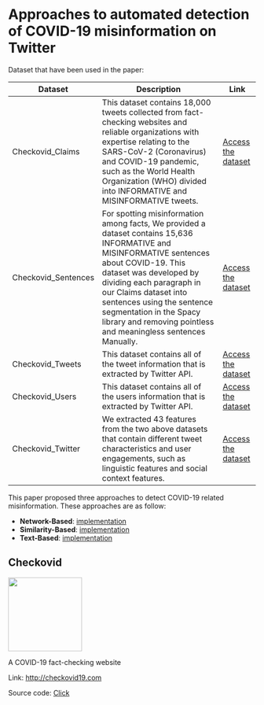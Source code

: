 # Approaches to automated detection of COVID-19 misinformation on Twitter

Dataset that have been used in the paper:

| Dataset  | Description | Link |
| ------------- | ------------- | ------------- |
| Checkovid_Claims  | This dataset contains 18,000 tweets collected from fact-checking websites and reliable organizations with expertise relating to the SARS-CoV-2 (Coronavirus) and COVID-19 pandemic, such as the World Health Organization (WHO) divided into INFORMATIVE and MISINFORMATIVE tweets.| [Access the dataset](https://docs.google.com/spreadsheets/d/1VBvjYBXWgZiaKA_judJ3R-8K-Z4oUhTQuKlCr3rU6Ac/edit?usp=sharing) |
| Checkovid_Sentences | For spotting misinformation among facts, We provided a dataset contains 15,636 INFORMATIVE and MISINFORMATIVE sentences about COVID-19. This dataset was developed by dividing each paragraph in our Claims dataset into sentences using the sentence segmentation in the Spacy library and removing pointless and meaningless sentences Manually. | [Access the dataset](https://docs.google.com/spreadsheets/d/17iCCcOq1QfrfDJ0bJF0RLe4vhC5uytOBSL426Tm_v00/edit?usp=sharing) |
| Checkovid_Tweets  | This dataset contains all of the tweet information that is extracted by Twitter API. | [Access the dataset](https://docs.google.com/spreadsheets/d/1b0554t_9rHEWzwkJLAaLmKeE0k9DHej93XiL1aS7NDg/edit?usp=sharing) |
| Checkovid_Users | This dataset contains all of the users information that is extracted by Twitter API. | [Access the dataset](https://docs.google.com/spreadsheets/d/1fTDiNBKvfFmXrIDTHWc5EPfSN6TLvRmRaNWsRA4fLx8/edit?usp=sharing) |
| Checkovid_Twitter | We extracted 43 features from the two above datasets that contain different tweet characteristics and user engagements, such as linguistic features and social context features. | [Access the dataset](https://docs.google.com/spreadsheets/d/1pV6oMV1QT4DawpyULnoMwetm4o3-EAD9eY5nBrtxhMQ/edit?usp=sharing) |

This paper proposed three approaches to detect COVID-19 related misinformation. These approaches are as follow:
* **Network-Based**: [implementation](https://github.com/sajaddadgar/automated-detection-of-COVID-19-misinformation-on-Twitter/blob/main/Network-based/fake%20news%20on%20twitter%20-%20network%20base.ipynb)
* **Similarity-Based**: [implementation](https://github.com/sajaddadgar/automated-detection-of-COVID-19-misinformation-on-Twitter/blob/main/Similarity-based/Similarity.ipynb)
* **Text-Based**: [implementation](https://github.com/sajaddadgar/automated-detection-of-COVID-19-misinformation-on-Twitter/tree/main/Text-based)


## Checkovid
<img align="center" width="150px" height="150px" src="http://checkovid19.com/static/image/logo1.png">

A COVID-19 fact-checking website

Link: http://checkovid19.com

Source code: [Click](https://github.com/sajaddadgar/Checkovid-version2)


